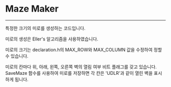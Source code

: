# Maze Maker

---

특정한 크기의 미로를 생성하는 코드입니다. 

미로의 생성은 Eller's 알고리즘을 사용하였습니다. 

미로의 크기는 declaration.h의 MAX_ROW와 MAX_COLUMN 값을 수정하여 정할 수 있습니다. 

미로의 칸마다 위, 아래, 왼쪽, 오른쪽 벽의 열림 여부 비트 플래그를 갖고 있습니다. 
SaveMaze 함수를 사용하여 미로를 저장하면 각 칸은 'UDLR'과 같이 열린 벽을 표시하게 됩니다. 